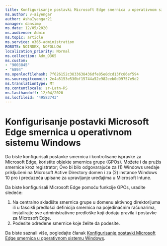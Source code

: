 ```yaml
---
title: Konfigurisanje postavki Microsoft Edge smernica u operativnom sistemu Windows
ms.author: v-aiyengar
author: AshaIyengar21
manager: dansimp
ms.date: 12/05/2020
ms.audience: Admin
ms.topic: article
ms.service: o365-administration
ROBOTS: NOINDEX, NOFOLLOW
localization_priority: Normal
ms.collection: Adm_O365
ms.custom:
- "9003845"
- "6894"
ms.openlocfilehash: 7f626152c3833638436dfe05e8dcd13fc86ef594
ms.sourcegitcommit: 2e4a5153e530bf15744a52e982eeb0d99757e9d2
ms.translationtype: MT
ms.contentlocale: sr-Latn-RS
ms.lasthandoff: 12/04/2020
ms.locfileid: "49583743"
---
```

# <a name="configure-microsoft-edge-policy-settings-on-windows"></a>Konfigurisanje postavki Microsoft Edge smernica u operativnom sistemu Windows

Da biste konfigurisali postavke smernica i kontrolisane ispravke za Microsoft Edge, koristite objekte smernica grupe (GPOs). Možete i da pružis smernice kroz registrator; Ovo bi bilo odgovarajuće za (1) Windows uređaje priključeni na Microsoft Active Directory domen i za (2) instance Windows 10 pro i preduzeća upisane za upravljanje uređajima u Microsoft Intune.

Da biste konfigurisali Microsoft Edge pomoću funkcije GPOs, uradite sledeće:

1. Na centralno skladište smernica grupe u domenu aktivnog direktorijuma ili u fascikli predlošci definicija smernica na pojedinačnim računarima, instalirajte sve administrativne predloške koji dodaju pravila i postavke za Microsoft Edge.
2. Podesite određene smernice koje želite da podesite.

Da biste saznali više, pogledajte članak [Konfigurisanje postavki Microsoft Edge smernica u operativnom sistemu Windows](https://go.microsoft.com/fwlink/?linkid=2135024).
